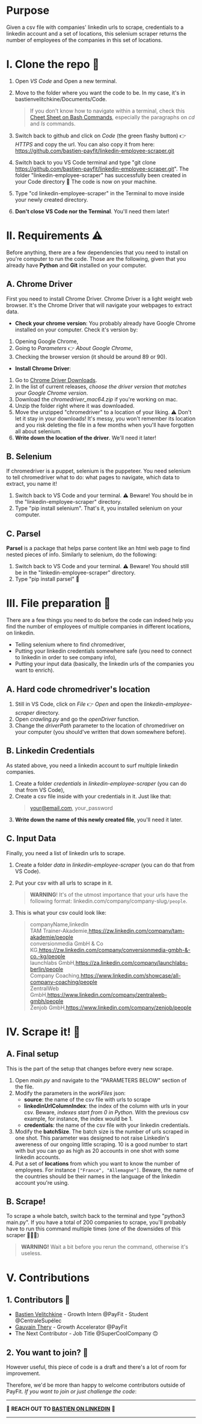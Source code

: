 # Purpose
Given a csv file with companies' linkedin urls to scrape, credentials to a linkedin account and a set of locations, this selenium scraper returns the number of employees of the companies in this set of locations.

# I. Clone the repo 👬
1. Open *VS Code* and Open a new terminal.
2. Move to the folder where you want the code to be. In my case, it's in bastienvelitchkine/Documents/Code. 

    > If you don't know how to navigate within a terminal, check this [Cheet Sheet on Bash Commands](https://www.educative.io/blog/bash-shell-command-cheat-sheet), especially the paragraphs on *cd* and *ls* commands.

2. Switch back to github and click on *Code* (the green flashy button) 👉 *HTTPS* and copy the url. You can also copy it from here: https://github.com/bastien-payfit/linkedin-employee-scraper.git
3. Switch back to you VS Code terminal and type "git clone https://github.com/bastien-payfit/linkedin-employee-scraper.git". The folder "linkedin-employee-scraper" has successfully been created in your Code directory 🍾 The code is now on your machine.
4. Type "cd linkedin-employee-scraper" in the Terminal to move inside your newly created directory.
5. **Don't close VS Code nor the Terminal**. You'll need them later!

# II. Requirements ⚠️
Before anything, there are a few dependencies that you need to install on you're computer to run the code. Those are the following, given that you already have **Python** and **Git** installed on your computer.
## A. Chrome Driver
First you need to install Chrome Driver. Chrome Driver is a light weight web browser. It's the Chrome Driver that will navigate your webpages to extract data.

- **Check your chrome version**: You probably already have Google Chrome installed on your computer. Check it's version by:   

1. Opening Google Chrome,
2. Going to *Parameters* 👉 *About Google Chrome*,
3. Checking the browser version (it should be around 89 or 90).

- **Install Chrome Driver**:

1. Go to [Chrome Driver Downloads](https://chromedriver.chromium.org/downloads).
2. In the list of current releases, *choose the driver version that matches your Google Chrome version*.
3. Download the *chromedriver_mac64.zip* if you're working on mac.
4. Unzip the folder right where it was downloaded.
5. Move the unzipped "chromedriver" to a location of your liking. ⚠️ Don't let it stay in your downloads! It's messy, you won't remember its location and you risk deleting the file in a few months when you'll have forgotten all about selenium.
6. **Write down the location of the driver**. We'll need it later!


## B. Selenium
If chromedriver is a puppet, selenium is the puppeteer. You need selenium to tell chromedriver what to do: what pages to navigate, which data to extract, you name it!

1. Switch back to VS Code and your terminal. ⚠️ Beware! You should be in the "linkedin-employee-scraper" directory.
2. Type "pip install selenium". That's it, you installed selenium on your computer.
## C. Parsel
**Parsel** is a package that helps parse content like an html web page to find nested pieces of info. Similarly to selenium, do the following:

1. Switch back to VS Code and your terminal. ⚠️ Beware! You should still be in the "linkedin-employee-scraper" directory.
2. Type "pip install parsel" 🎉

# III. File preparation 📑
There are a few things you need to do before the code can indeed help you find the number of employees of multiple companies in different locations, on linkedin.
- Telling selenium where to find chromedriver,
- Putting your linkedin credentials somewhere safe (you need to connect to linkedin in order to see company info),
- Putting your input data (basically, the linkedin urls of the companies you want to enrich).
## A. Hard code chromedriver's location
1. Still in VS Code, click on *File* 👉 *Open* and open the *linkedin-employee-scraper* directory.
2. Open *crawling.py* and go the *openDriver* function.
3. Change the *driverPath* parameter to the location of chromedriver on your computer (you should've written that down somewhere before).
## B. Linkedin Credentials
As stated above, you need a linkedin account to surf multiple linkedin companies.
1. Create a folder *credentials* in *linkedin-employee-scraper* (you can do that from VS Code),
2. Create a csv file inside with your credentials in it. Just like that:
    > your@email.com, your_password
3. **Write down the name of this newly created file**, you'll need it later.
## C. Input Data
Finally, you need a list of linkedin urls to scrape.
1. Create a folder *data* in *linkedin-employee-scraper* (you can do that from VS Code).
2. Put your csv with all urls to scrape in it. 
    > **WARNING**! It's of the utmost importance that your urls have the following format: linkedin.com/company/company-slug`/people`.
3. This is what your csv could look like:

    > companyName,linkedIn</br>
    TAM Trainer-Akademie,https://zw.linkedin.com/company/tam-akademie/people</br>
    conversionmedia GmbH & Co KG,https://zw.linkedin.com/company/conversionmedia-gmbh-&-co.-kg/people</br>
    launchlabs GmbH,https://za.linkedin.com/company/launchlabs-berlin/people</br>
    Company Coaching,https://www.linkedin.com/showcase/all-company-coaching/people</br>
    ZentralWeb GmbH,https://www.linkedin.com/company/zentralweb-gmbh/people</br>
    Zenjob GmbH,https://www.linkedin.com/company/zenjob/people



# IV. Scrape it! 🚀
## A. Final setup
This is the part of the setup that changes before every new scrape.
1. Open *main.py* and navigate to the "PARAMETERS BELOW" section of the file.
2. Modify the parameters in the *workFiles* json:
    - **source**: the name of the csv file with urls to scrape
    - **linkedinUrlColumnIndex**: the index of the column with urls in your csv. Beware, *indexes start from 0 in Python*. With the previous csv example, for instance, the index would be 1.
    - **credentials**: the name of the csv file with your linkedin credentials.
3. Modify the **batchSize**. The batch size is the number of urls scraped in one shot. This parameter was designed to not raise Linkedin's awereness of our ongoing little scraping. 10 is a good number to start with but you can go as high as 20 accounts in one shot with some linkedin accounts.
4. Put a set of **locations** from which you want to know the number of employees. For instance `["France", "Allemagne"]`. Beware, the name of the countries should be their names in the language of the  linkedin account you're using.
## B. Scrape!
To scrape a whole batch, switch back to the terminal and type "python3 main.py".
If you have a total of 200 companies to scrape, you'll probably have to run this command multiple times (one of the downsides of this scraper 🤷🏻‍♂️)
> **WARNING!** Wait a bit before you rerun the command, otherwise it's useless.

# V. Contributions
## 1. Contributors 💪
- [Bastien Velitchkine](https://www.linkedin.com/in/bastienvelitchkine) - Growth Intern @PayFit - Student @CentraleSupélec
- [Gauvain Thery](https://www.linkedin.com/in/gauvain-thery/) - Growth Accelerator @PayFit
- The Next Contributor - Job Title @SuperCoolCompany 🙃
## 2. You want to join? 🤝 
However useful, this piece of code is a draft and there's a lot of room for improvement.

Therefore, we'd be more than happy to welcome contributors outside of PayFit. _If you want to join or just challenge the code_:
___
🚀 **REACH OUT TO [BASTIEN ON LINKEDIN](https://www.linkedin.com/in/bastienvelitchkine/)** 🚀
___